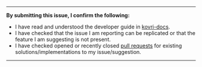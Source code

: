
---
**By submitting this issue, I confirm the following:**

- I have read and understood the developer guide in [kovri-docs](https://github.com/byterubpay/kovri-docs).
- I have checked that the issue I am reporting can be replicated or that the feature I am suggesting is not present.
- I have checked opened or recently closed [pull requests](https://github.com/byterubpay/kovri/pulls) for existing solutions/implementations to my issue/suggestion.
---

